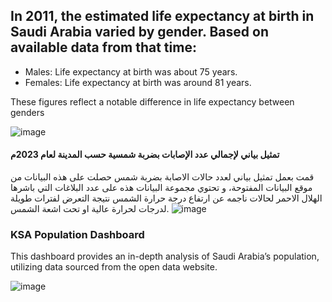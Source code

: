 ## In 2011, the estimated life expectancy at birth in Saudi Arabia varied by gender. Based on available data from that time:

* Males: Life expectancy at birth was about 75 years.
* Females: Life expectancy at birth was around 81 years.

  
These figures reflect a notable difference in life expectancy between genders

![image](https://github.com/user-attachments/assets/4000ad34-ec22-4851-9fad-94882c1d182e)


#### تمثيل بياني لإجمالي عدد الإصابات بضربة شمسية حسب المدينة لعام 2023م

قمت بعمل تمثيل بياني لعدد حالات الاصابة بضربة شمس حصلت على هذه البيانات من موقع البيانات المفتوحة، و تحتوي مجموعة البيانات هذه على عدد البلاغات التي باشرها الهلال الاحمر لحالات ناجمه عن ارتفاع درجة حرارة الشمس نتيجة التعرض لفترات طويلة لدرجات لحرارة عالية او تحت اشعة الشمس.
![image](https://github.com/user-attachments/assets/22d7cf8c-dca4-4234-ad8f-36a969068fc0)



### KSA Population Dashboard

This dashboard provides an in-depth analysis of Saudi Arabia’s population, utilizing data sourced from the open data website.


![image](https://github.com/AtheerAlzhrani/Excel/assets/146803858/116ca36d-cfd9-4cb4-a2f3-80c32af16974)
